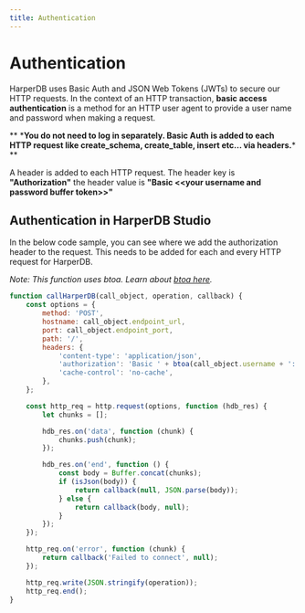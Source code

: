 ```yaml
---
title: Authentication
---
```


# Authentication

HarperDB uses Basic Auth and JSON Web Tokens (JWTs) to secure our HTTP requests. In the context of an HTTP transaction, **basic access authentication** is a method for an HTTP user agent to provide a user name and password when making a request.

** \***You do not need to log in separately. Basic Auth is added to each HTTP request like create_schema, create_table, insert etc… via headers.**\* **

A header is added to each HTTP request. The header key is **"Authorization"** the header value is **"Basic &lt;&lt;your username and password buffer token&gt;&gt;"**

## Authentication in HarperDB Studio

In the below code sample, you can see where we add the authorization header to the request. This needs to be added for each and every HTTP request for HarperDB.

_Note: This function uses btoa. Learn about [btoa here](https://developer.mozilla.org/en-US/docs/Web/API/btoa)._

```javascript
function callHarperDB(call_object, operation, callback) {
	const options = {
		method: 'POST',
		hostname: call_object.endpoint_url,
		port: call_object.endpoint_port,
		path: '/',
		headers: {
			'content-type': 'application/json',
			'authorization': 'Basic ' + btoa(call_object.username + ':' + call_object.password),
			'cache-control': 'no-cache',
		},
	};

	const http_req = http.request(options, function (hdb_res) {
		let chunks = [];

		hdb_res.on('data', function (chunk) {
			chunks.push(chunk);
		});

		hdb_res.on('end', function () {
			const body = Buffer.concat(chunks);
			if (isJson(body)) {
				return callback(null, JSON.parse(body));
			} else {
				return callback(body, null);
			}
		});
	});

	http_req.on('error', function (chunk) {
		return callback('Failed to connect', null);
	});

	http_req.write(JSON.stringify(operation));
	http_req.end();
}
```
